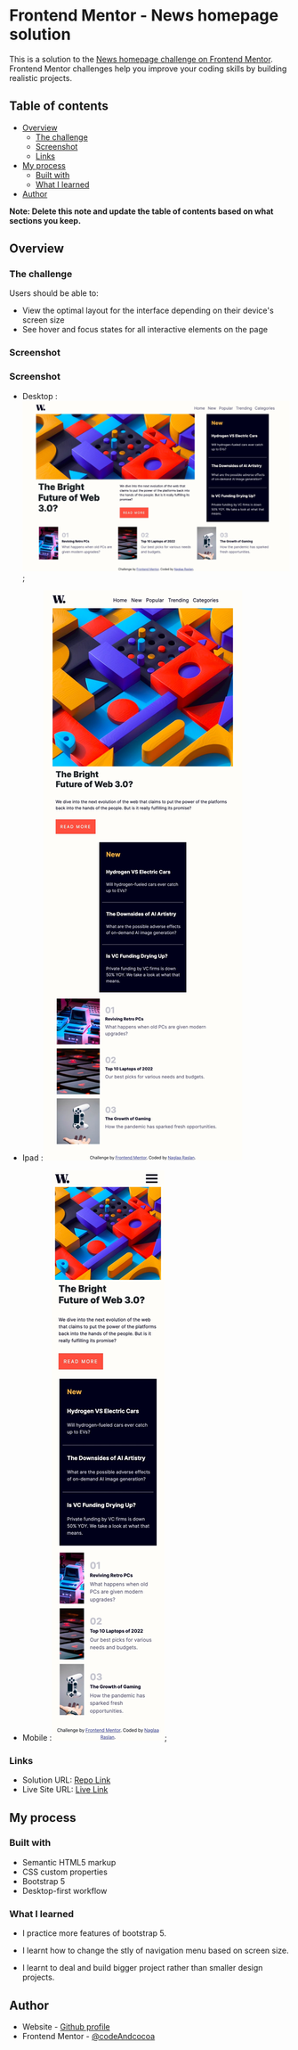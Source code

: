 # Frontend Mentor - News homepage solution

This is a solution to the [News homepage challenge on Frontend Mentor](https://www.frontendmentor.io/challenges/news-homepage-H6SWTa1MFl). Frontend Mentor challenges help you improve your coding skills by building realistic projects. 

## Table of contents

- [Overview](#overview)
  - [The challenge](#the-challenge)
  - [Screenshot](#screenshot)
  - [Links](#links)
- [My process](#my-process)
  - [Built with](#built-with)
  - [What I learned](#what-i-learned)
- [Author](#author)


**Note: Delete this note and update the table of contents based on what sections you keep.**

## Overview

### The challenge

Users should be able to:

- View the optimal layout for the interface depending on their device's screen size
- See hover and focus states for all interactive elements on the page

### Screenshot

### Screenshot
- Desktop :![Desktop screenshot](./assets/images/desktop-scrn-version.jpeg);

- Ipad :![Ipad screenshot](./assets/images/ipad-scrn-version.jpeg)
- Mobile :![Mobile screenshot](./assets/images/mobile-scrn-version.jpeg);

### Links


- Solution URL: [Repo Link](https://github.com/codeAndcocoa/news-homepage.git)
- Live Site URL: [Live Link](https://codeandcocoa.github.io/news-homepage/)


## My process

### Built with

- Semantic HTML5 markup
- CSS custom properties
- Bootstrap 5
- Desktop-first workflow


### What I learned
- I practice more features of bootstrap 5.
- I learnt how to change the stly of navigation menu based on screen size.

- I learnt to deal and build bigger project rather than smaller design projects.








## Author

- Website - [Github profile](https://github.com/codeAndcocoa)
- Frontend Mentor - [@codeAndcocoa](https://www.frontendmentor.io/profile/codeAndcocoa)




